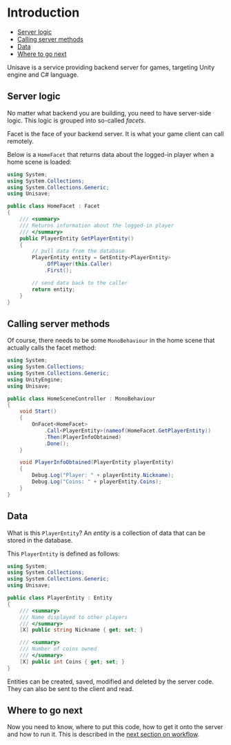 # Introduction

- [Server logic](#server-logic)
- [Calling server methods](#calling-server-methods)
- [Data](#data)
- [Where to go next](#where-to-go-next)

Unisave is a service providing backend server for games, targeting Unity engine and C# language.


<a name="server-logic"></a>
## Server logic

No matter what backend you are building, you need to have server-side logic. This logic is grouped into so-called *facets*.

Facet is the face of your backend server. It is what your game client can call remotely.

Below is a `HomeFacet` that returns data about the logged-in player when a home scene is loaded:

```cs
using System;
using System.Collections;
using System.Collections.Generic;
using Unisave;

public class HomeFacet : Facet
{
    /// <summary>
    /// Returns information about the logged-in player
    /// </summary>
    public PlayerEntity GetPlayerEntity()
    {
        // pull data from the database
        PlayerEntity entity = GetEntity<PlayerEntity>
            .OfPlayer(this.Caller)
            .First();

        // send data back to the caller
        return entity;
    }
}
```


<a name="calling-server-methods"></a>
## Calling server methods

Of course, there needs to be some `MonoBehaviour` in the home scene that actually calls the facet method:

```cs
using System;
using System.Collections;
using System.Collections.Generic;
using UnityEngine;
using Unisave;

public class HomeSceneController : MonoBehaviour
{
    void Start()
    {
        OnFacet<HomeFacet>
            .Call<PlayerEntity>(nameof(HomeFacet.GetPlayerEntity))
            .Then(PlayerInfoObtained)
            .Done();
    }

    void PlayerInfoObtained(PlayerEntity playerEntity)
    {
        Debug.Log("Player: " + playerEntity.Nickname);
        Debug.Log("Coins: " + playerEntity.Coins);
    }
}
```


<a name="data"></a>
## Data

What is this `PlayerEntity`? An *entity* is a collection of data that can be stored in the database.

This `PlayerEntity` is defined as follows:

```cs
using System;
using System.Collections;
using System.Collections.Generic;
using Unisave;

public class PlayerEntity : Entity
{
    /// <summary>
    /// Name displayed to other players
    /// </summary>
    [X] public string Nickname { get; set; }

    /// <summary>
    /// Number of coins owned
    /// </summary>
    [X] public int Coins { get; set; }
}
```

Entities can be created, saved, modified and deleted by the server code. They can also be sent to the client and read.


<a name="where-to-go-next"></a>
## Where to go next

Now you need to know, where to put this code, how to get it onto the server and how to run it. This is described in the [next section on workflow](workflow).
